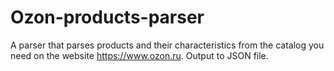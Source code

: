 # Ozon-products-parser
A parser that parses products and their characteristics from the catalog you need on the website https://www.ozon.ru. Output to JSON file.
